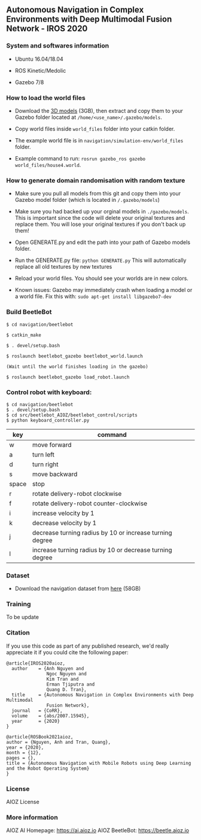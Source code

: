 ## Autonomous Navigation in Complex Environments with Deep Multimodal Fusion Network - IROS 2020


### System and softwares information

- Ubuntu 16.04/18.04

- ROS Kinetic/Medolic

- Gazebo 7/8


### How to load the world files

- Download the [3D models](https://drive.google.com/file/d/1xva5lNi6kNoubPUL0KQ0YvST-ZIC4ml2/view?usp=sharing) (3GB), then extract and copy them to your Gazebo folder located at `/home/<use_name>/.gazebo/models`.

- Copy world files inside `world_files` folder into your catkin folder.

- The example world file is in `navigation/simulation-env/world_files` folder.

- Example command to run: `rosrun gazebo_ros gazebo world_files/house4.world`.


### How to generate domain randomisation with random texture

- Make sure you pull all models from this git and copy them into your Gazebo model folder (which is located in `/.gazebo/models`)

- Make sure you had backed up your orginal models in `./gazebo/models`. This is important since the code will delete your original textures and replace them. You will lose your original textures if you don't back up them!

- Open GENERATE.py and edit the path into your path of Gazebo models folder.

- Run the GENERATE.py file: `python GENERATE.py`  This will automatically replace all old textures by new textures

- Reload your world files. You should see your worlds are in new colors.

- Known issues: Gazebo may immediately crash when loading a model or a world file. Fix this with: `sudo apt-get install libgazebo7-dev`


### Build BeetleBot
    $ cd navigation/beetlebot

    $ catkin_make

    $ . devel/setup.bash

    $ roslaunch beetlebot_gazebo beetlebot_world.launch

    (Wait until the world finishes loading in the gazebo)

    $ roslaunch beetlebot_gazebo load_robot.launch

### Control robot with keyboard:

    $ cd navigation/beetlebot
    $ . devel/setup.bash
    $ cd src/beetlebot_AIOZ/beetlebot_control/scripts
    $ python keyboard_controller.py

key| command|
---|---|
w|move forward
a| turn left|
d| turn right|
s| move backward|
space|stop
r| rotate delivery-robot clockwise
f| rotate delivery-robot counter-clockwise
i| increase velocity by 1
k| decrease velocity by 1
j| decrease turning radius by 10 or increase turning degree
l| increase turning radius by 10 or decrease turning degree

### Dataset
- Download the navigation dataset from [here](https://drive.google.com/file/d/168V_f4a1wo6H-fHTkVQRvxZkthaYfEdH/view?usp=sharing) (58GB)

### Training
To be update


### Citation

If you use this code as part of any published research, we'd really appreciate it if you could cite the following paper:

```
@article{IROS2020aioz,
  author    = {Anh Nguyen and
               Ngoc Nguyen and
               Kim Tran and
               Erman Tjiputra and
               Quang D. Tran},
  title     = {Autonomous Navigation in Complex Environments with Deep Multimodal
               Fusion Network},
  journal   = {CoRR},
  volume    = {abs/2007.15945},
  year      = {2020}
}

@article{ROSBook2021aioz,
author = {Nguyen, Anh and Tran, Quang},
year = {2020},
month = {12},
pages = {},
title = {Autonomous Navigation with Mobile Robots using Deep Learning and the Robot Operating System}
}
```

### License
AIOZ License

### More information
AIOZ AI Homepage: https://ai.aioz.io
AIOZ BeetleBot: https://beetle.aioz.io
